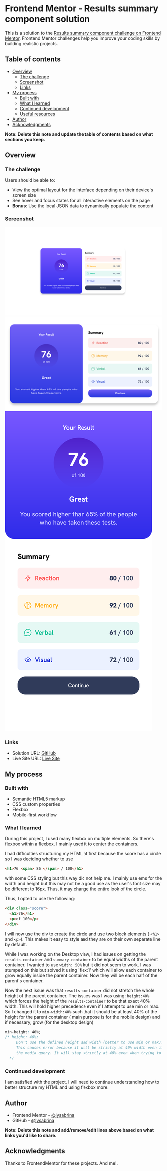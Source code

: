 # Frontend Mentor - Results summary component solution

This is a solution to the [Results summary component challenge on Frontend Mentor](https://www.frontendmentor.io/challenges/results-summary-component-CE_K6s0maV). Frontend Mentor challenges help you improve your coding skills by building realistic projects.

## Table of contents

- [Overview](#overview)
  - [The challenge](#the-challenge)
  - [Screenshot](#screenshot)
  - [Links](#links)
- [My process](#my-process)
  - [Built with](#built-with)
  - [What I learned](#what-i-learned)
  - [Continued development](#continued-development)
  - [Useful resources](#useful-resources)
- [Author](#author)
- [Acknowledgments](#acknowledgments)

**Note: Delete this note and update the table of contents based on what sections you keep.**

## Overview

### The challenge

Users should be able to:

- View the optimal layout for the interface depending on their device's screen size
- See hover and focus states for all interactive elements on the page
- **Bonus**: Use the local JSON data to dynamically populate the content

### Screenshot

![Desktop](./design/Desktop.png)
![Active_State](./design/Active%20State.png)
![Mobile](./design/Mobile.png)

### Links

- Solution URL: [GitHub](https://github.com/LySabrina/Results-Summary)
- Live Site URL: [Live Site](https://lysabrina.github.io/Results-Summary/)

## My process

### Built with

- Semantic HTML5 markup
- CSS custom properties
- Flexbox
- Mobile-first workflow

### What I learned

During this project, I used many flexbox on multiple elements. So there's flexbox within a flexbox. I mainly used it to center the containers.

I had difficulties structuring my HTML at first because the score has a circle so I was deciding whether to use

```html
<h1>76 <span> 86 </span> / 100</h1>
```

with some CSS styling but this way did not help me. I mainly use ems for the width and height but this may not be a good use as the user's font size may be different to 16px. Thus, it may change the entire look of the circle.

Thus, I opted to use the following:

```html
<div class="score">
  <h1>76</h1>
  <p>of 100</p>
</div>
```

I will now use the div to create the circle and use two block elements ( `<h1>` and `<p>`). This makes it easy to style and they are on their own separate line by default.

While I was working on the Desktop view, I had issues on getting the `results-container` and `summary-container` to be equal widths of the parent container. I wanted to use `width: 50%` but it did not seem to work. I was stumped on this but solved it using `flex:1' which will allow each container to grow equally inside the parent container. Now they will be each half of the parent's container.

Now the next issue was that `results-container` did not stretch the whole height of the parent container. The issues was I was using: `height:40%` which forces the height of the `results-container` to be that exact 40% width. This will hold higher precedence even if I attempt to use min or max. So I changed it to `min-width:40%` such that it should be at least 40% of the height for the parent container ( main purpose is for the mobile design) and if necessary, grow (for the desktop design)

```css
min-height: 40%;
/* height: 40%;  
     Don't use the defined height and width (better to use min or max). This can cause problems 
     This causes error because it will be strictly at 40% width even if you attempt to use min/max in
     the media query. It will stay strictly at 40% even when trying to switch min/max in media query 
  */
```

### Continued development

I am satisfied with the project. I will need to continue understanding how to better structure my HTML and using flexbox more.

## Author

- Frontend Mentor - [@lysabrina](https://www.frontendmentor.io/profile/LySabrina)
- GitHub - [@lysabrina](https://github.com/LySabrina)

**Note: Delete this note and add/remove/edit lines above based on what links you'd like to share.**

## Acknowledgments

Thanks to FrontendMentor for these projects. And me!.
